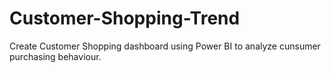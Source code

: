 # Customer-Shopping-Trend
Create Customer Shopping dashboard using Power BI to analyze cunsumer purchasing behaviour.
